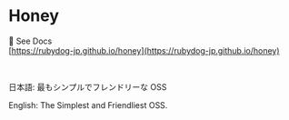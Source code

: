 # Honey

🚀 See Docs  
[https://rubydog-jp.github.io/honey](https://rubydog-jp.github.io/honey)

<br />

日本語: 最もシンプルでフレンドリーな OSS

English: The Simplest and Friendliest OSS.
